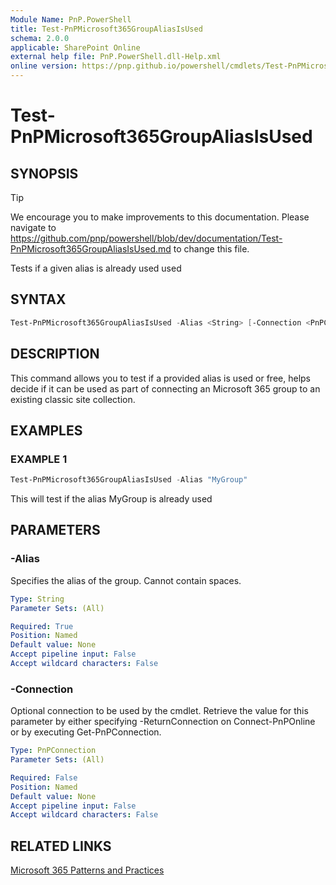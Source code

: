 ```yaml
---
Module Name: PnP.PowerShell
title: Test-PnPMicrosoft365GroupAliasIsUsed
schema: 2.0.0
applicable: SharePoint Online
external help file: PnP.PowerShell.dll-Help.xml
online version: https://pnp.github.io/powershell/cmdlets/Test-PnPMicrosoft365GroupAliasIsUsed.html
---
```

 
# Test-PnPMicrosoft365GroupAliasIsUsed

## SYNOPSIS

> [!TIP]
> We encourage you to make improvements to this documentation. Please navigate to https://github.com/pnp/powershell/blob/dev/documentation/Test-PnPMicrosoft365GroupAliasIsUsed.md to change this file.

Tests if a given alias is already used used

## SYNTAX

```powershell
Test-PnPMicrosoft365GroupAliasIsUsed -Alias <String> [-Connection <PnPConnection>] [<CommonParameters>]
```

## DESCRIPTION
This command allows you to test if a provided alias is used or free, helps decide if it can be used as part of connecting an Microsoft 365 group to an existing classic site collection.

## EXAMPLES

### EXAMPLE 1
```powershell
Test-PnPMicrosoft365GroupAliasIsUsed -Alias "MyGroup"
```

This will test if the alias MyGroup is already used

## PARAMETERS

### -Alias
Specifies the alias of the group. Cannot contain spaces.

```yaml
Type: String
Parameter Sets: (All)

Required: True
Position: Named
Default value: None
Accept pipeline input: False
Accept wildcard characters: False
```

### -Connection
Optional connection to be used by the cmdlet. Retrieve the value for this parameter by either specifying -ReturnConnection on Connect-PnPOnline or by executing Get-PnPConnection.

```yaml
Type: PnPConnection
Parameter Sets: (All)

Required: False
Position: Named
Default value: None
Accept pipeline input: False
Accept wildcard characters: False
```

## RELATED LINKS

[Microsoft 365 Patterns and Practices](https://aka.ms/m365pnp)

